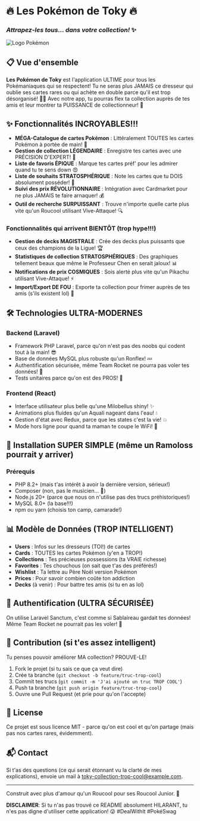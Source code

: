 # 🔥 Les Pokémon de Toky 🔥
### *Attrapez-les  tous... dans votre collection!* ✨

![Logo Pokémon](https://i.imgur.com/7YE4znJ.png)

## 📋 Vue d'ensemble

**Les Pokémon de Toky** est l'application ULTIME pour tous les Pokémaniaques qui se respectent! Tu ne seras plus JAMAIS ce dresseur qui oublie ses cartes rares ou qui achète en double parce qu'il est trop désorganisé! 🤦‍♂️ Avec notre app, tu pourras flex ta collection auprès de tes amis et leur montrer ta PUISSANCE de collectionneur! 💪

## ✨ Fonctionnalités INCROYABLES!!!

- **MÉGA-Catalogue de cartes Pokémon** : Littéralement TOUTES les cartes Pokémon à portée de main! 🤯
- **Gestion de collection LÉGENDAIRE** : Enregistre tes cartes avec une PRÉCISION D'EXPERT! 🧐
- **Liste de favoris ÉPIQUE** : Marque tes cartes préf' pour les admirer quand tu te sens down 😍
- **Liste de souhaits STRATOSPHÉRIQUE** : Note les cartes que tu DOIS absolument posséder! 📝
- **Suivi des prix RÉVOLUTIONNAIRE** : Intégration avec Cardmarket pour ne plus JAMAIS te faire arnaquer! 💰
- **Outil de recherche SURPUISSANT** : Trouve n'importe quelle carte plus vite qu'un Roucool utilisant Vive-Attaque! 🔍

### Fonctionnalités qui arrivent BIENTÔT (trop hype!!!)

- **Gestion de decks MAGISTRALE** : Crée des decks plus puissants que ceux des champions de la Ligue! 🏆
- **Statistiques de collection STRATOSPHÉRIQUES** : Des graphiques tellement beaux que même le Professeur Chen en serait jaloux! 📊
- **Notifications de prix COSMIQUES** : Sois alerté plus vite qu'un Pikachu utilisant Vive-Attaque! ⚡
- **Import/Export DE FOU** : Exporte ta collection pour frimer auprès de tes amis (s'ils existent lol) 👻

## 🛠️ Technologies ULTRA-MODERNES

### Backend (Laravel)
- Framework PHP Laravel, parce qu'on n'est pas des noobs qui codent tout à la main! 😎
- Base de données MySQL plus robuste qu'un Ronflex! 💤
- Authentification sécurisée, même Team Rocket ne pourra pas voler tes données! 🚀
- Tests unitaires parce qu'on est des PROS! 🧪

### Frontend (React)
- Interface utilisateur plus belle qu'une Milobellus shiny! ✨
- Animations plus fluides qu'un Aquali nageant dans l'eau! 💧
- Gestion d'état avec Redux, parce que les states c'est la vie! 💥
- Mode hors ligne pour quand ta maman te coupe le WiFi! 📵

## 🚀 Installation SUPER SIMPLE (même un Ramoloss pourrait y arriver)

### Prérequis
- PHP 8.2+ (mais t'as intérêt à avoir la dernière version, sérieux!)
- Composer (non, pas le musicien... 🎵)
- Node.js 20+ (parce que nous on n'utilise pas des trucs préhistoriques!)
- MySQL 8.0+ (la base!!!)
- npm ou yarn (choisis ton camp, camarade!)


## 📊 Modèle de Données (TROP INTELLIGENT)

- **Users** : Infos sur les dresseurs (TOI!) de cartes
- **Cards** : TOUTES les cartes Pokémon (y'en a TROP!)
- **Collections** : Tes précieuses possessions (ta VRAIE richesse)
- **Favorites** : Tes chouchous (on sait que t'as des préférés!)
- **Wishlist** : Ta lettre au Père Noël version Pokémon
- **Prices** : Pour savoir combien coûte ton addiction
- **Decks** (à venir) : Pour battre tes amis (si tu en as lol)

## 🔐 Authentification (ULTRA SÉCURISÉE)

On utilise Laravel Sanctum, c'est comme si Sablaireau gardait tes données! Même Team Rocket ne pourrait pas les voler! 🚀

## 🤝 Contribution (si t'es assez intelligent)

Tu penses pouvoir améliorer MA collection? PROUVE-LE!

1. Fork le projet (si tu sais ce que ça veut dire)
2. Crée ta branche (`git checkout -b feature/truc-trop-cool`)
3. Commit tes trucs (`git commit -m 'J'ai ajouté un truc TROP COOL'`)
4. Push ta branche (`git push origin feature/truc-trop-cool`)
5. Ouvre une Pull Request (et prie pour qu'on l'accepte)

## 📝 License

Ce projet est sous licence MIT - parce qu'on est cool et qu'on partage (mais pas nos cartes rares, évidemment).

## 📬 Contact

Si t'as des questions (ce qui serait étonnant vu la clarté de mes explications), envoie un mail à toky-collection-trop-cool@example.com.

---

Construit avec plus d'amour qu'un Roucool pour ses Roucool Junior. 🥰

**DISCLAIMER**: Si tu n'as pas trouvé ce README absolument HILARANT, tu n'es pas digne d'utiliser cette application! 😜 #DealWithIt #PokéSwag
